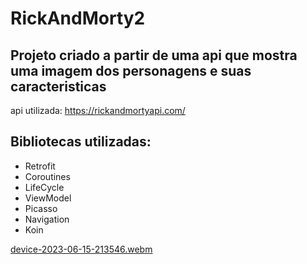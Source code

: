 # RickAndMorty2
## Projeto criado a partir de uma api que mostra uma imagem dos personagens e suas caracteristicas

api utilizada: https://rickandmortyapi.com/

## Bibliotecas utilizadas:
- Retrofit
- Coroutines
- LifeCycle
- ViewModel
- Picasso
- Navigation
- Koin


[device-2023-06-15-213546.webm](https://github.com/ewelynKetlyn/RickAndMorty2/assets/70103423/0d78eb5a-c360-4329-8ba6-10992baf7d3b)
